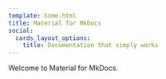 ```yaml
---
template: home.html
title: Material for MkDocs
social:
  cards_layout_options:
    title: Documentation that simply works
---
```


Welcome to Material for MkDocs.
